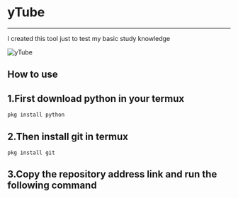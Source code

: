 # yTube

---

I created this tool just to test my basic study knowledge

![yTube](https://user-images.githubusercontent.com/78314660/199125739-01802f00-3bf9-408f-9028-2339477f0ffd.jpg)

## How to use

## 1.First download python in your termux

```
pkg install python
```

## 2.Then install git in termux

```
pkg install git
```

## 3.Copy the repository address link and run the following command

```
